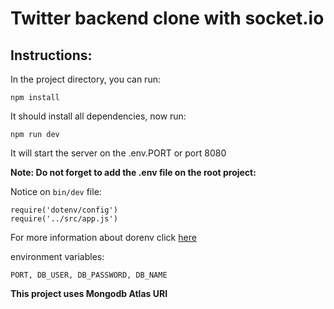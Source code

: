 # Twitter backend clone with socket.io

## Instructions:

In the project directory, you can run:

`npm install`

It should install all dependencies, now run:

`npm run dev`

It will start the server on the .env.PORT or port 8080

**Note: Do not forget to add the .env file on the root project:**

Notice on `bin/dev` file:

```
require('dotenv/config')
require('../src/app.js')
```

For more information about dorenv click [here](https://www.npmjs.com/package/dotenv)

environment variables:

`PORT, DB_USER, DB_PASSWORD, DB_NAME`

**This project uses Mongodb Atlas URI**
